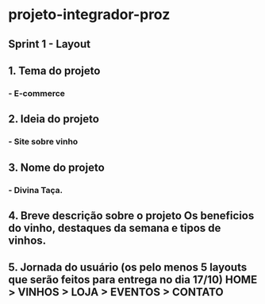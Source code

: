 <h1>projeto-integrador-proz</h1>

<h2>Sprint 1 - Layout</h2>

<h2>1. Tema do projeto</h2>
	<h3>- E-commerce</h3>
 
<h2>2. Ideia do projeto</h2>
	<h3>- Site sobre vinho</h3>
 
<h2>3.  Nome do projeto</h2>
	<h3>- Divina Taça.</h3>
 
<h2>4. Breve descrição sobre o projeto
Os beneficios do vinho, destaques da semana e tipos de vinhos.</h2>

<h2>5. Jornada do usuário (os pelo menos 5 layouts que   serão feitos para entrega no dia 17/10)
	HOME > VINHOS > LOJA > EVENTOS > CONTATO </h2>

